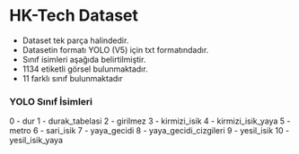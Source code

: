 # HK-Tech Dataset

- Dataset tek parça halindedir.
- Datasetin formatı YOLO (V5) için txt formatındadır.
- Sınıf isimleri aşağıda belirtilmiştir.
- 1134 etiketli görsel bulunmaktadır.
- 11 farklı sınıf bulunmaktadır

### YOLO Sınıf İsimleri

0 - dur
1 - durak_tabelasi
2 - girilmez
3 - kirmizi_isik
4 - kirmizi_isik_yaya
5 - metro
6 - sari_isik
7 - yaya_gecidi
8 - yaya_gecidi_cizgileri
9 - yesil_isik
10 - yesil_isik_yaya
